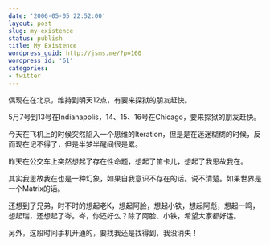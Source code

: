 ```yaml
---
date: '2006-05-05 22:52:00'
layout: post
slug: my-existence
status: publish
title: My Existence
wordpress_guid: http://jsms.me/?p=160
wordpress_id: '61'
categories:
- twitter
---
```


偶现在在北京，维持到明天12点，有要来探狱的朋友赶快。


5月7号到13号在Indianapolis，14、15、16号在Chicago，要来探狱的朋友赶快。


今天在飞机上的时候突然陷入一个思维的Iteration，但是是在迷迷糊糊的时候，反而现在记不得了，但是半梦半醒间很是累。


昨天在公交车上突然想起了存在性命题，想起了笛卡儿，想起了我思故我在。


其实我思故我在也是一种幻象，如果自我意识不存在的话。说不清楚。如果世界是一个Matrix的话。


还想到了兄弟，时不时的想起老K，想起阿脸，想起小铁，想起阿彪，想起一鸣，想起瑞，还想起了岑。岑，你还好么？除了阿脸、小铁，希望大家都好运。


另外，这段时间手机开通的，要找我还是找得到，我没消失！
